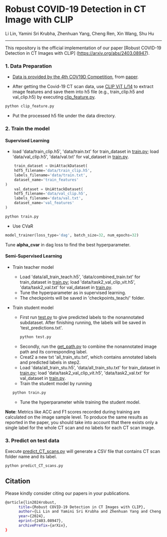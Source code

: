 # Robust COVID-19 Detection in CT Image with CLIP

Li Lin, Yamini Sri Krubha, Zhenhuan Yang, Cheng Ren, Xin Wang, Shu Hu
_________________

This repository is the official implementation of our paper [Robust COVID-19 Detection in CT Images with CLIP] (https://arxiv.org/abs/2403.08947).

### 1. Data Preparation
* [Data is provided by the 4th COV19D Competition](https://mlearn.lincoln.ac.uk/ai-mia-cov19d-competition/), from [paper](https://arxiv.org/pdf/2403.02192v2.pdf). 

* After getting the Covid-19 CT scan data, use [CLIP ViT L/14](https://github.com/openai/CLIP) to extract image features and save them into h5 file (e.g., train_clip.h5 and val_clip.h5) by executing [clip_feature.py](./clip_feature.py). 
```python
python clip_feature.py
```

* Put the processed h5 file under the data directory.

### 2. Train the model 
#### Supervised Learning
* load 'data/train_clip.h5', 'data/train.txt' for train_dataset in [train.py](./train.py); load 'data/val_clip.h5', 'data/val.txt' for val_dataset in [train.py](./train.py).

```python
    train_dataset = UniAttackDataset(
    hdf5_filename='data/train_clip.h5',
    labels_filename='data/train.txt',
    dataset_name='train_features'
)
    val_dataset = UniAttackDataset(
    hdf5_filename='data/val_clip.h5',
    labels_filename='data/val.txt',
    dataset_name='val_features'
)
```

```python
python train.py
```

* Use CVaR

```python
model_trainer(loss_type='dag', batch_size=32, num_epochs=32)
```
Tune **alpha_cvar** in dag loss to find the best hyperparameter. 

#### Semi-Supervised Learning
* Train teacher model
  * Load 'data/all_train_teach.h5', 'data/combined_train.txt' for train_dataset in [train.py](./train.py); load 'data/task2_val_clip_vit.h5', 'data/task2_val.txt' for val_dataset in [train.py](./train.py).
  * Tune the hyperparameter as in supervised learning.
  * The checkpoints will be saved in 'checkpoints_teach/' folder.

* Train student model
  * First run [test.py](./test.py) to give predicted labels to the nonannotated subdataset. After finishing running, the labels will be saved in 'test_predictions.txt'.
    ```python
    python test.py
    ```
  * Secondly, run the [get_path.py](./get_path.py) to combine the nonannotated image path and its corresponding label.
  * Creat2 a new txt 'all_train_stu.txt', which contains annotated labels and predicted labels in step2.
  * Load 'data/all_train_stu.h5', 'data/all_train_stu.txt' for train_dataset in [train.py](./train.py); load 'data/task2_val_clip_vit.h5', 'data/task2_val.txt' for val_dataset in [train.py](./train.py).
  * Train the student model by running

  ```python
  python train.py
  ```
  *  Tune the hyperparameter while training the student model.

**Note**: Metrics like ACC and F1 scores recorded during training are calculated on the image sample level. To produce the same results as reported in the paper, you should take into account that there exists only a single label for the whole CT scan and no labels for each CT scan image.
    
### 3. Predict on test data
Execute [predict_CT_scans.py](./predict_CT_scans.py) will generate a CSV file that contains CT scan folder name and its label.
```python
python predict_CT_scans.py
```
## Citation
Please kindly consider citing our papers in your publications. 
```bash
@article{lin2024robust,
      title={Robust COVID-19 Detection in CT Images with CLIP}, 
      author={Li Lin and Yamini Sri Krubha and Zhenhuan Yang and Cheng Ren and Xin Wang and Shu Hu},
      year={2024},
      eprint={2403.08947},
      archivePrefix={arXiv},
}
```
  

